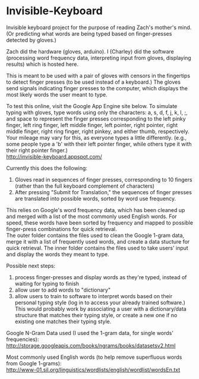 Invisible-Keyboard
==================

Invisible keyboard project for the purpose of reading Zach's mother's mind.  (Or predicting what words are being typed based on finger-presses detected by gloves.)  

Zach did the hardware (gloves, arduino). I (Charley) did the software (processing word frequency data, interpreting input from gloves, displaying results) which is hosted here.

This is meant to be used with a pair of gloves with censors in the fingertips to detect finger presses (to be used instead of a keyboard.)  The gloves send signals indicating finger presses to the computer, which displays the most likely words the user meant to type.  

To test this online, visit the Google App Engine site below.  To simulate typing with gloves, type words using only the characters: a, s, d, f, j, k, l, ;, and space to represent the finger presses corresponding to the left pinky finger, left ring finger, left middle finger, left pointer, right pointer, right middle finger, right ring finger, right pinkey, and either thumb, respectively.  Your mileage may vary for this, as everyone types a little differently.  (e.g., some people type a 'b' with their left pointer finger, while others type it with their right pointer finger.) <br>
http://invisible-keyboard.appspot.com/

Currently this does the following:<br>
1) Gloves read in sequences of finger presses, corresponding to 10 fingers (rather than the full keyboard complement of characters)<br>
2) After pressing "Submit for Translation," the sequences of finger presses are translated into possible words, sorted by word use frequency.  

This relies on Google's word frequency data, which has been cleaned up and merged with a list of the most commonly used English words.  For speed, these words have been sorted by frequency and mapped to possible finger-press combinations for quick retrieval.  
The outer folder contains the files used to clean the Google 1-gram data, merge it with a list of frequently used words, and create a data stucture for quick retrieval.  The inner folder contains the files used to take users' input and display the words they meant to type.  

Possible next steps:<br>
1) process finger-presses and display words as they're typed, instead of waiting for typing to finish<br>
2) allow user to add words to "dictionary"<br>
3) allow users to train to software to interpret words based on their personal typing style (log in to access your already trained software.)  This would probably work by associating a user with a dictionary/data structure that matches their typing style, or create a new one if no existing one matches their typing style.  

Google N-Gram Data used (I used the 1-gram data, for single words' frequencies):<br>
http://storage.googleapis.com/books/ngrams/books/datasetsv2.html

Most commonly used English words (to help remove superfluous words from Google 1-grams):<br>
http://www-01.sil.org/linguistics/wordlists/english/wordlist/wordsEn.txt
